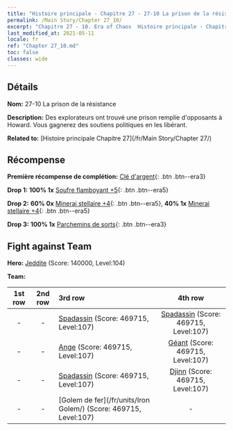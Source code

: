 ```yaml
---
title: "Histoire principale - Chapitre 27 - 27-10 La prison de la résistance"
permalink: /Main Story/Chapter 27_10/
excerpt: "Chapitre 27 - 10. Era of Chaos  Histoire principale - Chapitre 27_10. 27-10 La prison de la résistance"
last_modified_at: 2021-05-11
locale: fr
ref: "Chapter 27_10.md"
toc: false
classes: wide
---
```


## Détails

 **Nom:** 27-10 La prison de la résistance

 **Description:** Des explorateurs ont trouvé une prison remplie d'opposants à Howard. Vous gagnerez des soutiens politiques en les libérant.

 **Related to:** [Histoire principale Chapitre 27](/fr/Main Story/Chapter 27/)

## Récompense

 **Première récompense de complétion:** [Clé d'argent](/ItemsFR/con_693/){: .btn .btn--era3}

 **Drop 1:** **100% 1x** [Soufre flamboyant +5](/ItemsFR/mat_99/){: .btn .btn--era5}

 **Drop 2:** **60% 0x** [Minerai stellaire +4](/ItemsFR/mat_89/){: .btn .btn--era5}, **40% 1x** [Minerai stellaire +4](/ItemsFR/mat_89/){: .btn .btn--era5}

 **Drop 3:** **100% 1x** [Parchemins de sorts](/ItemsFR/con_694/){: .btn .btn--era3}


## Fight against Team
 **Hero:** [Jeddite](/fr/heroes/Jeddite/) (Score: 140000, Level:104)

 **Team:**


  | 1st row | 2nd row | 3rd row | 4th row |
  |:----:|:----:|:----|:----:|
  | - | - | [Spadassin](/fr/units/Swordsman/) (Score: 469715, Level:107)  | [Spadassin](/fr/units/Swordsman/) (Score: 469715, Level:107)  |
  | - | - | [Ange](/fr/units/Angel/) (Score: 469715, Level:107)  | [Géant](/fr/units/Giant/) (Score: 469715, Level:107)  |
  | - | - | [Spadassin](/fr/units/Swordsman/) (Score: 469715, Level:107)  | [Djinn](/fr/units/Genie/) (Score: 469715, Level:107)  |
  | - | - | [Golem de fer](/fr/units/Iron Golem/) (Score: 469715, Level:107)  | - |


